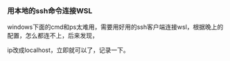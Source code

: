 
### 用本地的ssh命令连接WSL

windows下面的cmd和ps太难用，需要用好用的ssh客户端连接wsl，根据晚上的配置，怎么都连不上，后来发现，

ip改成localhost，立即就可以了，记录一下。